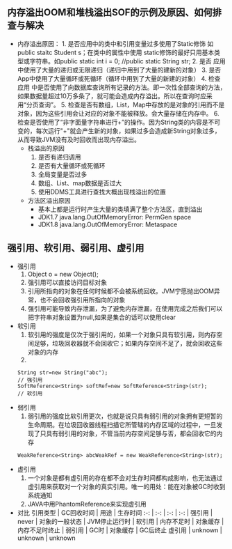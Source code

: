 ## 内存溢出OOM和堆栈溢出SOF的示例及原因、如何排查与解决
* 内存溢出原因：
      1. 是否应用中的类中和引用变量过多使用了Static修饰 如public staitc Student s；在类中的属性中使用 static修饰的最好只用基本类型或字符串。如public static int i = 0; //public static String str;
      2. 是否 应用 中使用了大量的递归或无限递归（递归中用到了大量的建新的对象）
      3. 是否App中使用了大量循环或死循环（循环中用到了大量的新建的对象）
      4. 检查 应用 中是否使用了向数据库查询所有记录的方法。即一次性全部查询的方法，如果数据量超过10万多条了，就可能会造成内存溢出。所以在查询时应采用“分页查询”。
      5. 检查是否有数组，List，Map中存放的是对象的引用而不是对象，因为这些引用会让对应的对象不能被释放。会大量存储在内存中。
      6. 检查是否使用了“非字面量字符串进行+”的操作。因为String类的内容是不可变的，每次运行"+"就会产生新的对象，如果过多会造成新String对象过多，从而导致JVM没有及时回收而出现内存溢出。
   * 栈溢出的原因
      1. 是否有递归调用
      2. 是否有大量循环或死循环
      3. 全局变量是否过多
      4. 数组、List、map数据是否过大
      5. 使用DDMS工具进行查找大概出现栈溢出的位置
   * 方法区溢出原因
      * 基本上都是运行时产生大量的类填满了整个方法区，直到溢出
      * JDK1.7 java.lang.OutOfMemoryError: PermGen space
      * JDK1.8 java.lang.OutOfMemoryError: Metaspace

## 强引用、软引用、弱引用、虚引用
   * 强引用
      1. Object o = new Object();
      2. 强引用可以直接访问目标对象
      3. 引用所指向的对象在任何时候都不会被系统回收。JVM宁愿抛出OOM异常，也不会回收强引用所指向的对象
      4. 强引用可能导致内存泄漏，为了避免内存泄漏，在使用完成之后我们可以把字符串对象设置为null,如果是集合的话可以使用clear
   * 软引用
      1. 软引用的强度是仅次于强引用的，如果一个对象只具有软引用，则内存空间足够，垃圾回收器就不会回收它；如果内存空间不足了，就会回收这些对象的内存
      2.
       ```
       String str=new String("abc");                                     // 强引用  
       SoftReference<String> softRef=new SoftReference<String>(str);     // 软引用
       ```
   * 弱引用
      1. 弱引用的强度比软引用更次，也就是说只具有弱引用的对象拥有更短暂的生命周期。在垃圾回收器线程扫描它所管辖的内存区域的过程中，一旦发现了只具有弱引用的对象，不管当前内存空间足够与否，都会回收它的内存
      ```
      WeakReference<String> abcWeakRef = new WeakReference<String>(str);  
      ```
   * 虚引用
      1. 一个对象是都有虚引用的存在都不会对生存时间都构成影响，也无法通过虚引用来获取对一个对象的真实引用。唯一的用处：能在对象被GC时收到系统通知
      2. JAVA中用PhantomReference来实现虚引用
   * 对比
      引用类型 | GC回收时间 | 用途 | 生存时间 
      :-: | :-: | :-: | :-: | 
      强引用 | never | 对象的一般状态 | JVM停止运行时 | 
      软引用 | 内存不足时 | 对象缓存 |  内存不足时终止 | 
      弱引用 | GC时 | 对象缓存 | GC后终止
      虚引用 | unknown | unknown | unknown